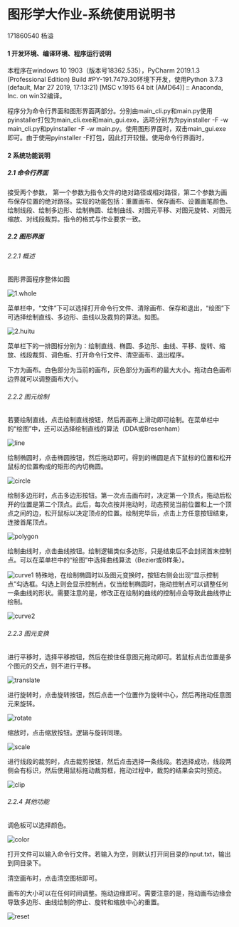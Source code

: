 # 图形学大作业-系统使用说明书

171860540 杨溢

#### 1 开发环境、编译环境、程序运行说明

本程序在windows 10 1903（版本号18362.535），PyCharm 2019.1.3 (Professional Edition)
Build #PY-191.7479.30环境下开发，使用Python 3.7.3 (default, Mar 27 2019, 17:13:21) [MSC v.1915 64 bit (AMD64)] :: Anaconda, Inc. on win32编译。

程序分为命令行界面和图形界面两部分。分别由main_cli.py和main.py使用pyinstaller打包为main_cli.exe和main_gui.exe，选项分别为为pyinstaller -F -w main_cli.py和pyinstaller -F -w main.py。使用图形界面时，双击main_gui.exe即可。由于使用pyinstaller -F打包，因此打开较慢。使用命令行界面时，

#### 2 系统功能说明

##### 2.1 命令行界面

接受两个参数， 第一个参数为指令文件的绝对路径或相对路径，第二个参数为画布保存位置的绝对路径。实现的功能包括：重置画布、保存画布、设置画笔颜色、绘制线段、绘制多边形、绘制椭圆、绘制曲线、对图元平移、对图元旋转、对图元缩放、对线段裁剪。指令的格式与作业要求一致。

##### 2.2 图形界面

###### 2.2.1 概述

图形界面程序整体如图

![1.whole](picture/1.whole.png)

菜单栏中，“文件”下可以选择打开命令行文件、清除画布、保存和退出，“绘图”下可选择绘制直线、多边形、曲线以及裁剪的算法。如图。

![2.huitu](picture/2.huitu.jpg)

菜单栏下的一排图标分别为：绘制直线、椭圆、多边形、曲线、平移、旋转、缩放、线段裁剪、调色板、打开命令行文件、清空画布、退出程序。

下方为画布。白色部分为当前的画布，灰色部分为画布的最大大小。拖动白色画布边界就可以调整画布大小。

###### 2.2.2 图元绘制

若要绘制直线，点击绘制直线按钮，然后再画布上滑动即可绘制。在菜单栏中的“绘图”中，还可以选择绘制直线的算法（DDA或Bresenham）

![line](picture/line.gif)

绘制椭圆时，点击椭圆按钮，然后拖动即可。得到的椭圆是点下鼠标的位置和松开鼠标的位置构成的矩形的内切椭圆。

![circle](picture/circle.gif)

绘制多边形时，点击多边形按钮。第一次点击画布时，决定第一个顶点，拖动后松开的位置是第二个顶点。此后，每次点按并拖动时，动态预览当前位置和上一个顶点之间的边，松开鼠标以决定顶点的位置。绘制完毕后，点击上方任意按钮结束，连接首尾顶点。

![polygon](picture/polygon.gif)

绘制曲线时，点击曲线按钮。绘制逻辑类似多边形，只是结束后不会封闭首末控制点。可以在菜单栏中的“绘图”中选择曲线算法（Bezier或B样条）。

![curve1](picture/curve1.gif)
特殊地，在绘制椭圆时以及图元变换时，按钮右侧会出现“显示控制点”勾选框。勾选上则会显示控制点。仅当绘制椭圆时，拖动控制点可以调整任何一条曲线的形状。需要注意的是，修改正在绘制的曲线的控制点会导致此曲线停止绘制。

![curve2](picture/curve2.gif)



###### 2.2.3 图元变换

进行平移时，选择平移按钮，然后在按住任意图元拖动即可。若鼠标点击位置是多个图元的交点，则不进行平移。

![translate](picture/translate.gif)

进行旋转时，点击旋转按钮，然后点击一个位置作为旋转中心，然后再拖动任意图元来旋转。

![rotate](picture/rotate.gif)

缩放时，点击缩放按钮。逻辑与旋转同理。

![scale](picture/scale.gif)

进行线段的裁剪时，点击裁剪按钮，然后点击选择一条线段。若选择成功，线段两侧会有标识，然后使用鼠标拖动裁剪框，拖动过程中，裁剪的结果会实时预览。

![clip](picture/clip.gif)

###### 2.2.4 其他功能

调色板可以选择颜色。

![color](picture/color-1577531535442.gif)

打开文件可以输入命令行文件。若输入为空，则默认打开同目录的input.txt，输出到同目录下。

清空画布时，点击清空图标即可。

画布的大小可以在任何时间调整。拖动边缘即可。需要注意的是，拖动画布边缘会导致多边形、曲线绘制的停止、旋转和缩放中心的重置。



![reset](picture/reset.gif)

